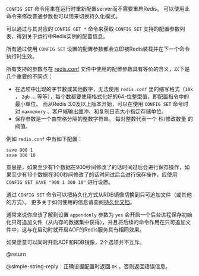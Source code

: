 `CONFIG SET` 命令用来在运行时重新配置server而不需要重启Redis。
可以使用此命令来修改普通参数也可以用来切换持久化模式。

可以通过与其对应的 `CONFIG GET *` 命令来获取 `CONFIG SET` 支持的配置参数列表，得到关于运行中Redis实例的配置信息。

所有通过使用 `CONFIG SET` 设置的配置参数都会立即被Redis装载并在下一个命令执行时生效。

所有支持的参数与在 [redis.conf][hgcarr22rc] 文件中使用的配置参数具有等价的含义，以下是几个重要的不同点：

[hgcarr22rc]: http://github.com/antirez/redis/raw/2.8/redis.conf

* 在选项中出现的字节数或其他数字，无法使用 `redis.conf` 里的缩写格式（`10k` ， `2gb` ... 等等），每个数都要使用格式化好的64-位整型值，即配置指令中的最小单位。
 而从Redis 3.0及以上版本开始，可以在使用 `CONFIG SET` 命令时对 `maxmemory` 、客户端输出缓冲、和复制日志大小指定存储单位。
* 保存参数是一个由空格分隔的整数字符串。
 每对整数代表一个 秒/修改数量 的阀值。

例如 `redis.conf` 中有如下配置：

```
save 900 1
save 300 10
```

意思是，如果至少有1个数据在900秒间修改了的话时间过后会进行保存操作，如果至少有10个数据在300秒间修改了的话时间过后会进行保存操作，应使用 `CONFIG SET SAVE "900 1 300 10"` 进行设置。

通过 `CONFIG SET` 命令可以把持久化方式从RDB镜像切换到只可追加文件（或其他的方式）。
更多关于如何使用的信息请查阅[持久化文档][tp]。

[tp]: /topics/persistence

通常来说你应该了解到设置 `appendonly` 参数为 `yes` 会开启一个后台进程保存初始化只可追加文件（从内存的数据集中获得），并且将后续的命令作用在只可追加文件中，这与在启动时就开启AOF的Redis服务具有相同效果。

如果愿意可以同时开启AOF和RDB镜像，2个选项并不互斥。

@return

@simple-string-reply：正确设置配置时返回 `OK` 。否则返回错误信息。
